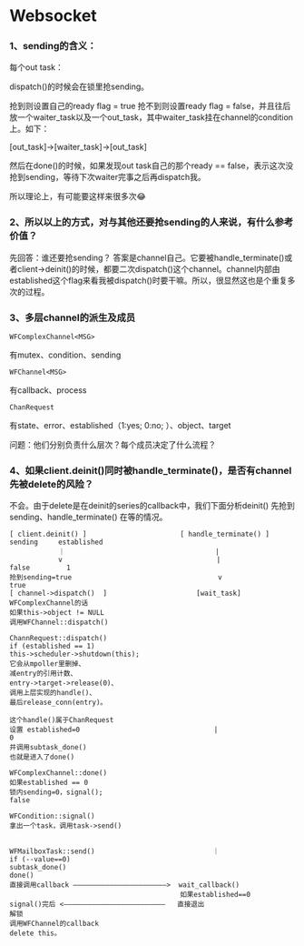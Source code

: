 # Websocket

### 1、sending的含义：

每个out task：

dispatch()的时候会在锁里抢sending。

抢到则设置自己的ready flag = true
抢不到则设置ready flag = false，并且往后放一个waiter_task以及一个out_task，其中waiter_task挂在channel的condition上。如下：

[out_task]->[waiter_task]->[out_task]

然后在done()的时候，如果发现out task自己的那个ready == false，表示这次没抢到sending，等待下次waiter完事之后再dispatch我。

所以理论上，有可能要这样来很多次😂

### 2、所以以上的方式，对与其他还要抢sending的人来说，有什么参考价值？

先回答：谁还要抢sending？ 答案是channel自己。它要被handle_terminate()或者client->deinit()的时候，都要二次dispatch()这个channel。channel内部由established这个flag来看我被dispatch()时要干嘛。所以，很显然这也是个重复多次的过程。


### 3、多层channel的派生及成员


`WFComplexChannel<MSG>`

有mutex、condition、sending

`WFChannel<MSG>`

有callback、process

`ChanRequest`

有state、error、established（1:yes; 0:no; ）、object、target


问题：他们分别负责什么层次？每个成员决定了什么流程？


### 4、如果client.deinit()同时被handle_terminate()，是否有channel先被delete的风险？
  
不会。由于delete是在deinit的series的callback中，我们下面分析deinit() 先抢到sending、handle_terminate() 在等的情况。

~~~
[ client.deinit() ]                       [ handle_terminate() ]          sending     established
            ｜                                     | 
            v                                      |                       false         1
抢到sending=true                                    v                       true
[ channel->dispatch()  ]                      [wait_task]
WFComplexChannel的话
如果this->object != NULL
调用WFChannel::dispatch()

ChannRequest::dispatch()
if (established == 1)
this->scheduler->shutdown(this);
它会从mpoller里删掉、
减entry的引用计数、
entry->target->release(0)、
调用上层实现的handle()、
最后release_conn(entry)。

这个handle()属于ChanRequest
设置 established=0                                 |                                        0
并调用subtask_done()
也就是进入了done()

WFComplexChannel::done()
如果established == 0
锁内sending=0，signal();                                                    false

WFCondition::signal()
拿出一个task，调用task->send()


WFMailboxTask::send()                             ｜
if (--value==0)
subtask_done()
done()
直接调用callback ———————————————————————>  wait_callback()
                                          如果established==0
signal()完后 <—————————————————————————   直接退出
解锁
调用WFChannel的callback
delete this。
~~~
